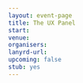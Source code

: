 ```yaml
---
layout: event-page
title: The UX Panel
start: 
venue: 
organisers: 
lanyrd-url: 
upcoming: false
stub: yes
---
```


